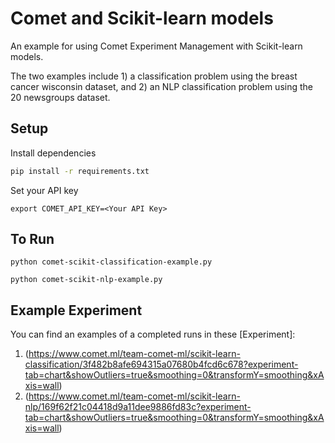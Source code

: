 # Comet and Scikit-learn models

An example for using Comet Experiment Management with Scikit-learn models. 

The two examples include 1) a classification problem using the breast cancer wisconsin dataset, and 2) an NLP classification problem using the 20 newsgroups dataset.

## Setup

Install dependencies

```bash
pip install -r requirements.txt
```

Set your API key

```
export COMET_API_KEY=<Your API Key>
```

## To Run

```
python comet-scikit-classification-example.py

python comet-scikit-nlp-example.py
```

## Example Experiment
You can find an examples of a completed runs in these [Experiment]: 

1) (https://www.comet.ml/team-comet-ml/scikit-learn-classification/3f482b8afe694315a07680b4fcd6c678?experiment-tab=chart&showOutliers=true&smoothing=0&transformY=smoothing&xAxis=wall)
2) (https://www.comet.ml/team-comet-ml/scikit-learn-nlp/169f62f21c04418d9a11dee9886fd83c?experiment-tab=chart&showOutliers=true&smoothing=0&transformY=smoothing&xAxis=wall)

